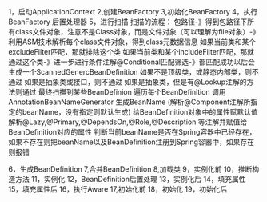 
1，启动ApplicationContext
2,创建BeanFactory
3,初始化BeanFactory
4，执行BeanFactory 后置处理器 
5，进行扫描
扫描的流程：
   包路径-》得到包路径下所有class文件对象，注意不是Class对象，而是文件对象（可以理解为file对象）-》利用ASM技术解析每个class文件对象，得到class元数据信息
   如果当前类和某个excludeFilter匹配，那就排除这个类
   如果当前类和某个includeFilter匹配，那就通过这个类-》进一步进行条件注解@Conditional匹配筛选-》都匹配成功以后会生成一个ScannedGenercBeanDefinition
      如果不是顶级类，或静态内部类，则不通过
      如果是抽象类或接口，则不通过
      如果是抽象类，但是有@Lookup注解的方法则通过
   最终扫描到某些BeanDefinion
   遍历每个BeanDefinition
   调用AnnotationBeanNameGenerator 生成BeanName (解析@Component注解所指定的beanName，没有指定则默认生成)
   给BeanDefinition对象中的属性赋默认值
   解析@Lazy,@Primary,@DependsOn,@Role,@Description 等注解并赋值给BeanDefinition对应的属性
   判断当前beanName是否在Spring容器中已经存在，如果不存在则把beanName以及BeanDefinition注册到Spring容器中，如果存在则报错



6，生成BeanDefinition
7,合并BeanDefinition
8,加载类
9，实例化前
10，推断构造方法
11，实例化
12，BeanDefinition后置处理
13，实例化后
14，填充属性
15，填充属性后
16，执行Aware
17,初始化前
18，初始化
19，初始化后
